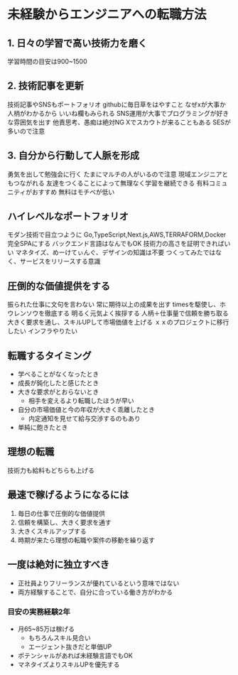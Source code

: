 
# 未経験からエンジニアへの転職方法
## 1. 日々の学習で高い技術力を磨く
学習時間の目安は900~1500
## 2. 技術記事を更新
技術記事やSNSもポートフォリオ
githubに毎日草をはやすこと
なぜxが大事か
人柄がわかるから
いいね欄もみられる
SNS運用が大事でプログラミングが好きな雰囲気を出す
他責思考、愚痴は絶対NG
Xでスカウトが来ることもある
SESが多いので注意
## 3. 自分から行動して人脈を形成
勇気を出して勉強会に行く
たまにマルチの人がいるので注意
現域エンジニアともつながれる
友達をつくることによって無理なく学習を継続できる
有料コミュニティがおすすめ
無料はモチベが低い
## ハイレベルなポートフォリオ 
モダン技術で目立つように
Go,TypeScript,Next.js,AWS,TERRAFORM,Docker
完全SPAにする
バックエンド言語はなんでもOK
技術力の高さを証明できればいい
マネタイズ、めーけてぃんぐ、デザインの知識は不要
つくってみたではなく、サービスをリリースする意識
## 圧倒的な価値提供をする
振られた仕事に文句を言わない
常に期待以上の成果を出す 
timesを駆使し、ホウレンソウを徹底する
明るく元気よく挨拶する
人柄＋仕事量で信頼を勝ち取る
大きく要求を通し、スキルUPして市場価値を上げる
ｘｘのプロジェクトに移行したい
インフラやりたい
## 転職するタイミング
- 学べることがなくなったとき
- 成長が鈍化したと感じたとき
- 大きな要求がとおらないとき
	- 相手を変えるより転職したほうが早い
- 自分の市場価値と今の年収が大きく乖離したとき
	- 内定通知を見せて給与交渉するのもあり
- 単純に飽きたとき
## 理想の転職
技術力も給料もどちらも上げる
## 最速で稼げるようになるには
1. 毎日の仕事で圧倒的な価値提供 
2. 信頼を構築し、大きく要求を通す
3. 大きくスキルアップする
4. 時期が来たら理想の転職や案件の移動を繰り返す
## 一度は絶対に独立すべき
- 正社員よりフリーランスが優れているという意味ではない
- 両方経験することで、自分に合っている働き方がわかる
### 目安の実務経験2年
- 月65~85万は稼げる
	- もちろんスキル見合い
	- エージェント抜きだと単価UP 
- ポテンシャルがあれば未経験言語でもOK
- マネタイズよりスキルUPを優先する